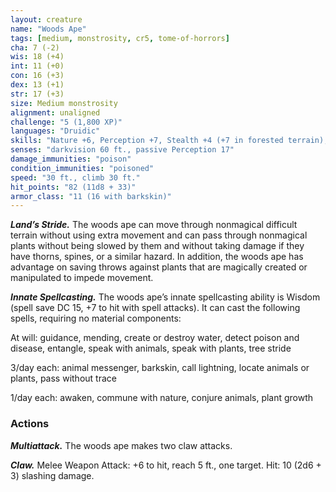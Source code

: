 ```yaml
---
layout: creature
name: "Woods Ape"
tags: [medium, monstrosity, cr5, tome-of-horrors]
cha: 7 (-2)
wis: 18 (+4)
int: 11 (+0)
con: 16 (+3)
dex: 13 (+1)
str: 17 (+3)
size: Medium monstrosity
alignment: unaligned
challenge: "5 (1,800 XP)"
languages: "Druidic"
skills: "Nature +6, Perception +7, Stealth +4 (+7 in forested terrain), Survival +10"
senses: "darkvision 60 ft., passive Perception 17"
damage_immunities: "poison"
condition_immunities: "poisoned"
speed: "30 ft., climb 30 ft."
hit_points: "82 (11d8 + 33)"
armor_class: "11 (16 with barkskin)"
---
```


***Land’s Stride.*** The woods ape can move through nonmagical difficult
terrain without using extra movement and can pass through nonmagical
plants without being slowed by them and without taking damage if they
have thorns, spines, or a similar hazard. In addition, the woods ape has
advantage on saving throws against plants that are magically created or
manipulated to impede movement.

***Innate Spellcasting.*** The woods ape’s innate spellcasting ability is
Wisdom (spell save DC 15, +7 to hit with spell attacks). It can cast the
following spells, requiring no material components:

At will: guidance, mending, create or destroy water, detect poison and
disease, entangle, speak with animals, speak with plants, tree stride

3/day each: animal messenger, barkskin, call lightning, locate animals
or plants, pass without trace

1/day each: awaken, commune with nature, conjure animals, plant
growth

### Actions

***Multiattack.*** The woods ape makes two claw attacks.

***Claw.*** Melee Weapon Attack: +6 to hit, reach 5 ft., one target. Hit: 10
(2d6 + 3) slashing damage.
